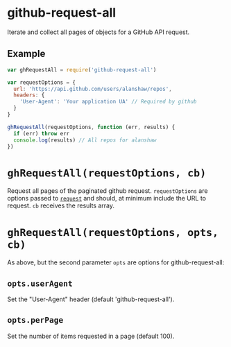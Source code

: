 # github-request-all
Iterate and collect all pages of objects for a GitHub API request.

## Example

```js
var ghRequestAll = require('github-request-all')

var requestOptions = {
  url: 'https://api.github.com/users/alanshaw/repos',
  headers: {
    'User-Agent': 'Your application UA' // Required by github
  }
}

ghRequestAll(requestOptions, function (err, results) {
  if (err) throw err
  console.log(results) // All repos for alanshaw
})
```

# `ghRequestAll(requestOptions, cb)`
Request all pages of the paginated github request. `requestOptions` are options passed to [`request`](https://www.npmjs.com/package/request) and should, at minimum include the URL to request. `cb` receives the results array.

# `ghRequestAll(requestOptions, opts, cb)`
As above, but the second parameter `opts` are options for github-request-all:

## `opts.userAgent`
Set the "User-Agent" header (default 'github-request-all').

## `opts.perPage`
Set the number of items requested in a page (default 100).
